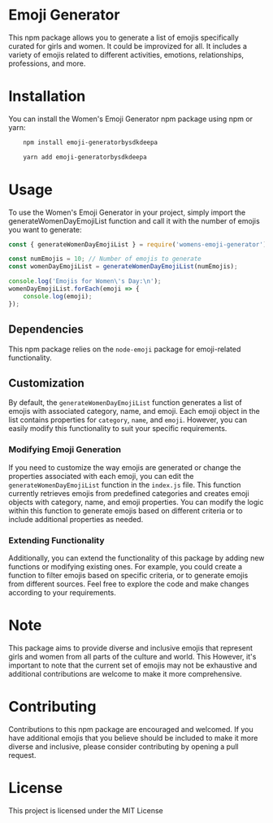 # Emoji Generator

This npm package allows you to generate a list of emojis specifically curated for girls and women. It could be improvized for all. It includes a variety of emojis related to different activities, emotions, relationships, professions, and more. 


# Installation

You can install the Women's Emoji Generator npm package using npm or yarn:

```bash
    npm install emoji-generatorbysdkdeepa 

    yarn add emoji-generatorbysdkdeepa
```
# Usage
To use the Women's Emoji Generator in your project, simply import the generateWomenDayEmojiList function and call it with the number of emojis you want to generate:

```JavaScript
const { generateWomenDayEmojiList } = require('womens-emoji-generator');

const numEmojis = 10; // Number of emojis to generate
const womenDayEmojiList = generateWomenDayEmojiList(numEmojis);

console.log('Emojis for Women\'s Day:\n');
womenDayEmojiList.forEach(emoji => {
    console.log(emoji);
});
```
## Dependencies

This npm package relies on the `node-emoji` package for emoji-related functionality. 

## Customization

By default, the `generateWomenDayEmojiList` function generates a list of emojis with associated category, name, and emoji. Each emoji object in the list contains properties for `category`, `name`, and `emoji`. However, you can easily modify this functionality to suit your specific requirements.

### Modifying Emoji Generation

If you need to customize the way emojis are generated or change the properties associated with each emoji, you can edit the `generateWomenDayEmojiList` function in the `index.js` file. This function currently retrieves emojis from predefined categories and creates emoji objects with category, name, and emoji properties. You can modify the logic within this function to generate emojis based on different criteria or to include additional properties as needed.

### Extending Functionality

Additionally, you can extend the functionality of this package by adding new functions or modifying existing ones. For example, you could create a function to filter emojis based on specific criteria, or to generate emojis from different sources. Feel free to explore the code and make changes according to your requirements.

# Note
This package aims to provide diverse and inclusive emojis that represent girls and women from all parts of the culture and world. This However, it's important to note that the current set of emojis may not be exhaustive and additional contributions are welcome to make it more comprehensive.

# Contributing
Contributions to this npm package are encouraged and welcomed. If you have additional emojis that you believe should be included to make it more diverse and inclusive, please consider contributing by opening a pull request.

# License
This project is licensed under the MIT License

